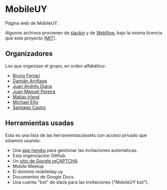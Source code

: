 # MobileUY

Página web de MobileUY.

Algunos archivos provienen de [slackin](https://github.com/rauchg/slackin) y de [Webflow](https://webflow.com/), bajo la misma licencia que este proyecto ([MIT](LICENSE.txt)).

## Organizadores

Los que organizan el grupo, en orden alfabético:

* [Bruno Ferrari](https://github.com/FerrariBruno)
* [Damián Arrillaga](https://github.com/darrillaga)
* [Juan Andrés Diana](https://github.com/juandiana)
* [Juan Manuel Pereira](https://github.com/jotaemepereira)
* [Matías Irland](https://github.com/matir91)
* [Michael Ellis](https://github.com/michaelEllisUy)
* [Santiago Castro](https://github.com/bryant1410)

## Herramientas usadas

Esta es una lista de las herramientas/assets con acceso privado que estamos usando:

* Una [app heroku](https://dashboard.heroku.com/apps/mobile-uy) para gestionar las invitaciones automáticas.
* Esta organización GitHub.
* Un [sitio de Google reCAPTCHA](https://www.google.com/recaptcha/admin#site/341345015).
* Mobile Meetup
* El dominio mobileday.uy
* Documentos de Google Docs.
* Una cuenta "bot" de slack para las invitaciones ("MobileUY bot").
